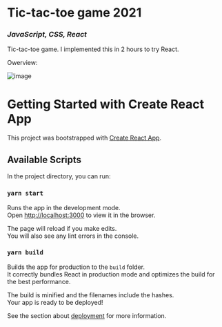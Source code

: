 # Tic-tac-toe game 2021

### _JavaScript, CSS, React_

Tic-tac-toe game. I implemented this in 2 hours to try React.

Owerview: 

![image](https://github.com/user-attachments/assets/e6cafbc7-2baf-4cd8-95ae-d8dbe2743943)


# Getting Started with Create React App

This project was bootstrapped with [Create React App](https://github.com/facebook/create-react-app).

## Available Scripts

In the project directory, you can run:

### `yarn start`

Runs the app in the development mode.\
Open [http://localhost:3000](http://localhost:3000) to view it in the browser.

The page will reload if you make edits.\
You will also see any lint errors in the console.

### `yarn build`

Builds the app for production to the `build` folder.\
It correctly bundles React in production mode and optimizes the build for the best performance.

The build is minified and the filenames include the hashes.\
Your app is ready to be deployed!

See the section about [deployment](https://facebook.github.io/create-react-app/docs/deployment) for more information.
